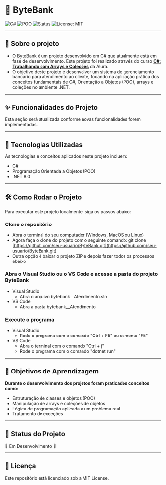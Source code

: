 # 🏦 ByteBank

![C#](https://img.shields.io/badge/C%23-239120?style=for-the-badge&logo=c-sharp&logoColor=white)
![POO](https://img.shields.io/badge/Paradigma-POO-blue?style=for-the-badge)
![Status](https://img.shields.io/badge/Status-Em%20Desenvolvimento-yellow?style=for-the-badge)
![License: MIT](https://img.shields.io/badge/License-MIT-yellow.svg?style=for-the-badge)

---

## 📖 Sobre o projeto
- O ByteBank é um projeto desenvolvido em C# que atualmente está em fase de desenvolvimento. Este projeto foi realizado através do curso [**C#: Trabalhando com Arrays e Coleções**](https://cursos.alura.com.br/course/csharp-arrays-colecoes) da Alura.
- O objetivo deste projeto é desenvolver um sistema de gerenciamento bancário para atendimento ao cliente, focando na aplicação prática dos conceitos fundamentais de C#, Orientação a Objetos (POO), arrays e coleções no ambiente .NET.

---

## ✨ Funcionalidades do Projeto

Esta seção será atualizada conforme novas funcionalidades forem implementadas.

---

## 🚀 Tecnologias Utilizadas

As tecnologias e conceitos aplicados neste projeto incluem:

  - C#
  - Programação Orientada a Objetos (POO)
  - .NET 8.0

---

## 🛠️ Como Rodar o Projeto

Para executar este projeto localmente, siga os passos abaixo:

### Clone o repositório
- Abra o terminal do seu computador (Windows, MacOS ou Linux)
- Agora faça o clone do projeto com o seguinte comando: git clone [https://github.com/seu-usuario/ByteBank.git](https://github.com/seu-usuario/ByteBank.git)
- Outra opção é baixar o projeto ZIP e depois fazer todos os processos abaixo

### Abra o Visual Studio ou o VS Code e acesse a pasta do projeto ByteBank
- Visual Studio
  - Abra o arquivo bytebank__Atendimento.sln
- VS Code
  - Abra a pasta bytebank__Atendimento

### Execute o programa
- Visual Studio
  - Rode o programa com o comando "Ctrl + F5" ou somente "F5"
- VS Code
  - Abra o terminal com o comando "Ctrl + j"
  - Rode o programa com o comando "dotnet run"

---

## 🎯 Objetivos de Aprendizagem
**Durante o desenvolvimento dos projetos foram praticados conceitos como:**
- Estruturação de classes e objetos (POO)
- Manipulação de arrays e coleções de objetos
- Lógica de programação aplicada a um problema real
- Tratamento de exceções

---

## 📌 Status do Projeto
🚧 Em Desenvolvimento 🚧

---

## 📜 Licença
Este repositório está licenciado sob a MIT License.
